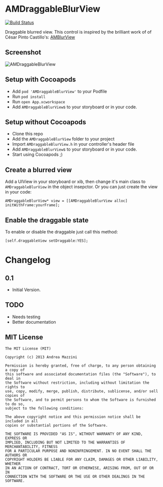 AMDraggableBlurView
=================

[![Build Status](https://travis-ci.org/andreamazz/AMDraggableBlurView.png)](https://travis-ci.org/andreamazz/AMDraggableBlurView)

Draggable blurred view.
This control is inspired by the brilliant work of of César Pinto Castillo's: [AMBlurView](https://github.com/andreamazz/iOS-blur)

Screenshot
--------------------
![AMDraggableBlurView](http://www.eflatgames.com/github/AMDraggableBlurView.gif)

Setup with Cocoapods
--------------------
* Add ```pod 'AMDraggableBlurView'``` to your Podfile
* Run ```pod install```
* Run ```open App.xcworkspace```
* Add ```AMDraggableBlurView```s to your storyboard or in your code.

Setup without Cocoapods
--------------------
* Clone this repo
* Add the ```AMDraggableBlurView``` folder to your project
* Import ```AMDraggableBlurView.h``` in your controller's header file
* Add ```AMDraggableBlurView```s to your storyboard or in your code.
* Start using Cocoapods ;)

Create a blurred view
--------------------
Add a UIView in your storyboard or xib, then change it's main class to ```AMDraggableBlurView``` in the object insepctor.
Or you can just create the view in your code:
```objc
AMDraggableBlurView* view = [[AMDraggableBlurView alloc] initWithFrame:yourFrame];
```

Enable the draggable state
--------------------
To enable or disable the draggable just call this method:
```objc
[self.draggableView setDraggable:YES];
```

Changelog 
==================

0.1
--------------------
- Initial Version.

TODO
--------------------
* Needs testing
* Better documentation

MIT License
--------------------
	The MIT License (MIT)

	Copyright (c) 2013 Andrea Mazzini

	Permission is hereby granted, free of charge, to any person obtaining a copy of
	this software and associated documentation files (the "Software"), to deal in
	the Software without restriction, including without limitation the rights to
	use, copy, modify, merge, publish, distribute, sublicense, and/or sell copies of
	the Software, and to permit persons to whom the Software is furnished to do so,
	subject to the following conditions:

	The above copyright notice and this permission notice shall be included in all
	copies or substantial portions of the Software.

	THE SOFTWARE IS PROVIDED "AS IS", WITHOUT WARRANTY OF ANY KIND, EXPRESS OR
	IMPLIED, INCLUDING BUT NOT LIMITED TO THE WARRANTIES OF MERCHANTABILITY, FITNESS
	FOR A PARTICULAR PURPOSE AND NONINFRINGEMENT. IN NO EVENT SHALL THE AUTHORS OR
	COPYRIGHT HOLDERS BE LIABLE FOR ANY CLAIM, DAMAGES OR OTHER LIABILITY, WHETHER
	IN AN ACTION OF CONTRACT, TORT OR OTHERWISE, ARISING FROM, OUT OF OR IN
	CONNECTION WITH THE SOFTWARE OR THE USE OR OTHER DEALINGS IN THE SOFTWARE.
